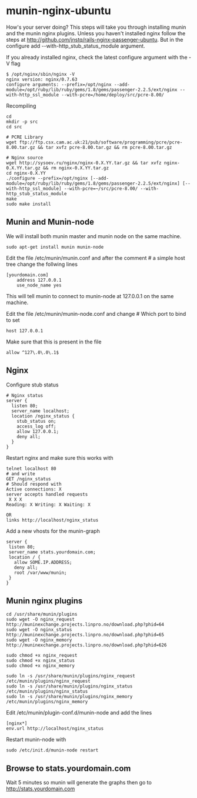 munin-nginx-ubuntu
==================

How's your server doing? This steps will take you through installing munin and the munin nginx plugins. Unless you haven't installed nginx follow the steps at http://github.com/jnstq/rails-nginx-passenger-ubuntu. But in the configure add --with-http_stub_status_module argument.

If you already installed nginx, check the latest configure argument with the -V flag
    
    $ /opt/nginx/sbin/nginx -V
    nginx version: nginx/0.7.63
    configure arguments: --prefix=/opt/nginx --add-module=/opt/ruby/lib/ruby/gems/1.8/gems/passenger-2.2.5/ext/nginx --with-http_ssl_module --with-pcre=/home/deploy/src/pcre-8.00/
    
Recompiling
    
    cd
    mkdir -p src
    cd src
    
    # PCRE Library
    wget ftp://ftp.csx.cam.ac.uk:21/pub/software/programming/pcre/pcre-8.00.tar.gz && tar xvfz pcre-8.00.tar.gz && rm pcre-8.00.tar.gz
    
    # Nginx source
    wget http://sysoev.ru/nginx/nginx-0.X.YY.tar.gz && tar xvfz nginx-0.X.YY.tar.gz && rm nginx-0.X.YY.tar.gz
    cd nginx-0.X.YY
    ./configure --prefix=/opt/nginx [--add-module=/opt/ruby/lib/ruby/gems/1.8/gems/passenger-2.2.5/ext/nginx] [--with-http_ssl_module] --with-pcre=~/src/pcre-8.00/ --with-http_stub_status_module
    make
    sudo make install
    
    
Munin and Munin-node
--------------------

We will install both munin master and munin node on the same machine.

    sudo apt-get install munin munin-node
    
Edit the file /etc/munin/munin.conf and after the comment # a simple host tree change the follwing lines

    [yourdomain.com]
        address 127.0.0.1
        use_node_name yes

This will tell munin to connect to munin-node at 127.0.0.1 on the same machine.

Edit the file /etc/munin/munin-node.conf and change # Which port to bind to set

    host 127.0.0.1
    
Make sure that this is present in the file 

    allow ^127\.0\.0\.1$
    
    
Nginx
-----

Configure stub status

    # Nginx status
    server {
      listen 80;
      server_name localhost;
      location /nginx_status {
        stub_status on;
        access_log off;
        allow 127.0.0.1;
        deny all;
      }   
    }
    
Restart nginx and make sure this works with
    
    telnet localhost 80
    # and write
    GET /nginx_status
    # Should respond with
    Active connections: X 
    server accepts handled requests
     X X X
    Reading: X Writing: X Waiting: X 
    
    OR
    links http://localhost/nginx_status
    
    
Add a new vhosts for the munin-graph

    server {
     listen 80;
     server_name stats.yourdomain.com;
     location / {
       allow SOME.IP.ADDRESS;
       deny all;
       root /var/www/munin;
     }
    }
    
Munin nginx plugins
-------------------

    cd /usr/share/munin/plugins
    sudo wget -O nginx_request http://muninexchange.projects.linpro.no/download.php?phid=64
    sudo wget -O nginx_status http://muninexchange.projects.linpro.no/download.php?phid=65
    sudo wget -O nginx_memory http://muninexchange.projects.linpro.no/download.php?phid=626    
    
    sudo chmod +x nginx_request
    sudo chmod +x nginx_status
    sudo chmod +x nginx_memory    
    
    sudo ln -s /usr/share/munin/plugins/nginx_request /etc/munin/plugins/nginx_request
    sudo ln -s /usr/share/munin/plugins/nginx_status /etc/munin/plugins/nginx_status
    sudo ln -s /usr/share/munin/plugins/nginx_memory /etc/munin/plugins/nginx_memory


Edit /etc/munin/plugin-conf.d/munin-node and add the lines

    [nginx*]
    env.url http://localhost/nginx_status
    
Restart munin-node with
    
    sudo /etc/init.d/munin-node restart
    

Browse to stats.yourdomain.com
----------------------------------

Wait 5 minutes so munin will generate the graphs then go to http://stats.yourdomain.com


    
    
    